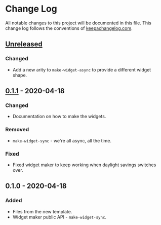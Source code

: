 # Change Log
All notable changes to this project will be documented in this file. This change log follows the conventions of [keepachangelog.com](http://keepachangelog.com/).

## [Unreleased]
### Changed
- Add a new arity to `make-widget-async` to provide a different widget shape.

## [0.1.1] - 2020-04-18
### Changed
- Documentation on how to make the widgets.

### Removed
- `make-widget-sync` - we're all async, all the time.

### Fixed
- Fixed widget maker to keep working when daylight savings switches over.

## 0.1.0 - 2020-04-18
### Added
- Files from the new template.
- Widget maker public API - `make-widget-sync`.

[Unreleased]: https://github.com/your-name/oxford/compare/0.1.1...HEAD
[0.1.1]: https://github.com/your-name/oxford/compare/0.1.0...0.1.1
